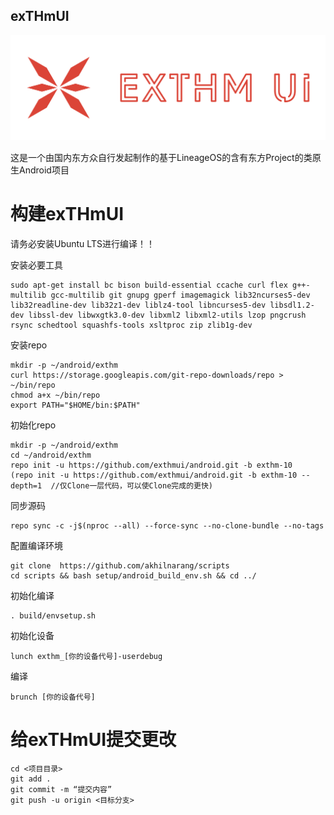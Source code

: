 ## exTHmUI
![](logo.png)

<p>这是一个由国内东方众自行发起制作的基于LineageOS的含有东方Project的类原生Android项目</p>


# 构建exTHmUI

请务必安装Ubuntu LTS进行编译！！

安装必要工具
```
sudo apt-get install bc bison build-essential ccache curl flex g++-multilib gcc-multilib git gnupg gperf imagemagick lib32ncurses5-dev lib32readline-dev lib32z1-dev liblz4-tool libncurses5-dev libsdl1.2-dev libssl-dev libwxgtk3.0-dev libxml2 libxml2-utils lzop pngcrush rsync schedtool squashfs-tools xsltproc zip zlib1g-dev
```
安装repo
```
mkdir -p ~/android/exthm
curl https://storage.googleapis.com/git-repo-downloads/repo > ~/bin/repo
chmod a+x ~/bin/repo
export PATH="$HOME/bin:$PATH"
```
初始化repo
```
mkdir -p ~/android/exthm
cd ~/android/exthm
repo init -u https://github.com/exthmui/android.git -b exthm-10
(repo init -u https://github.com/exthmui/android.git -b exthm-10 --depth=1  //仅Clone一层代码，可以使Clone完成的更快)
```
同步源码
```
repo sync -c -j$(nproc --all) --force-sync --no-clone-bundle --no-tags
```
配置编译环境
```
git clone  https://github.com/akhilnarang/scripts 
cd scripts && bash setup/android_build_env.sh && cd ../
```
初始化编译
```
. build/envsetup.sh
```
初始化设备
```
lunch exthm_[你的设备代号]-userdebug
```
编译
```
brunch [你的设备代号]
```

# 给exTHmUI提交更改

```
cd <项目目录>
git add .
git commit -m “提交内容”
git push -u origin <目标分支>
```
